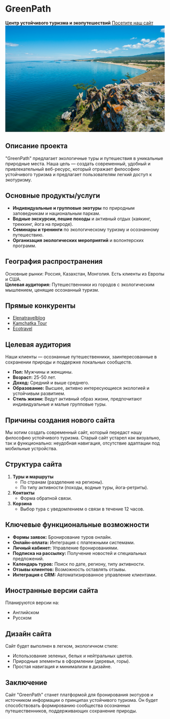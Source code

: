 # GreenPath
**Центр устойчивого туризма и экопутешествий**
[Посетите наш сайт](https://koradraw.github.io/-GreenPath-/)
![Природа](assets/images/baikal.jpg)

## Описание проекта
"GreenPath" предлагает экологичные туры и путешествия в уникальные природные места. Наша цель — создать современный, удобный и привлекательный веб-ресурс, который отражает философию устойчивого туризма и предлагает пользователям легкий доступ к экотуризму.

## Основные продукты/услуги
- **Индивидуальные и групповые экотуры** по природным заповедникам и национальным паркам.
- **Водные экскурсии, пешие походы** и активный отдых (каякинг, треккинг, йога на природе).
- **Семинары и тренинги** по экологическому туризму и осознанному путешествию.
- **Организация экологических мероприятий** и волонтерских программ.

## География распространения
Основные рынки: Россия, Казахстан, Монголия. Есть клиенты из Европы и США.  
**Целевая аудитория:** Путешественники из городов с экологическим мышлением, ценящие осознанный туризм.

## Прямые конкуренты
- [Elenatravelblog](https://elenatravelblog.com/eco-travel)
- [Kamchatka Tour](https://kamchatka-tour.com/kamchatka/travel/eco.php)
- [Ecotravel](https://www.ecotravel.ru/)

## Целевая аудитория
Наши клиенты — осознанные путешественники, заинтересованные в сохранении природы и поддержке локальных сообществ.
- **Пол:** Мужчины и женщины.
- **Возраст:** 25-50 лет.
- **Доход:** Средний и выше среднего.
- **Образование:** Высшее, активно интересующиеся экологией и устойчивым развитием.
- **Стиль жизни:** Ведут активный образ жизни, предпочитают индивидуальные и малые групповые туры.

## Причины создания нового сайта
Мы хотим создать современный сайт, который передаст нашу философию устойчивого туризма. Старый сайт устарел как визуально, так и функционально: неудобная навигация, отсутствие адаптации под мобильные устройства.

## Структура сайта
1. **Туры и маршруты**
   - По странам (разделение на регионы).
   - По типу активности (походы, водные туры, йога-ретриты).
2. **Контакты**
   - Форма обратной связи.
3. **Корзина**
   - Выбор тура с уведомлением о связи в течение 12 часов.

## Ключевые функциональные возможности
- **Формы заявок:** Бронирование туров онлайн.
- **Онлайн-оплата:** Интеграция с платежными системами.
- **Личный кабинет:** Управление бронированиями.
- **Подписка на рассылку:** Получение новостей и специальных предложений.
- **Календарь туров:** Поиск по дате, региону, типу активности.
- **Отзывы клиентов:** Возможность оставлять отзывы.
- **Интеграция с CRM:** Автоматизированное управление клиентами.

## Иностранные версии сайта
Планируются версии на:
- Английском
- Русском

## Дизайн сайта
Сайт будет выполнен в легком, экологичном стиле:
- Использование зеленых, белых и нейтральных цветов.
- Природные элементы в оформлении (деревья, горы).
- Простая навигация и минимализм в дизайне.

## Заключение
Сайт "GreenPath" станет платформой для бронирования экотуров и источником информации о принципах устойчивого туризма. Он будет способствовать формированию сообщества осознанных путешественников, поддерживающих сохранение природы.

